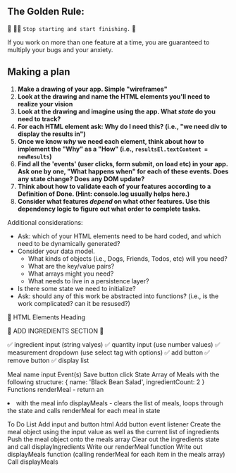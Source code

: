 ## The Golden Rule: 

🦸 🦸‍♂️ `Stop starting and start finishing.` 🏁

If you work on more than one feature at a time, you are guaranteed to multiply your bugs and your anxiety.

## Making a plan

1) **Make a drawing of your app. Simple "wireframes"** 
1) **Look at the drawing and name the HTML elements you'll need to realize your vision**
1) **Look at the drawing and imagine using the app. What _state_ do you need to track?** 
1) **For each HTML element ask: Why do I need this? (i.e., "we need div to display the results in")** 
1) **Once we know _why_ we need each element, think about how to implement the "Why" as a "How" (i.e., `resultsEl.textContent = newResults`)**
1) **Find all the 'events' (user clicks, form submit, on load etc) in your app. Ask one by one, "What happens when" for each of these events. Does any state change? Does any DOM update?**
1) **Think about how to validate each of your features according to a Definition of Done. (Hint: console.log usually helps here.)**
1) **Consider what features _depend_ on what other features. Use this dependency logic to figure out what order to complete tasks.**

Additional considerations:
- Ask: which of your HTML elements need to be hard coded, and which need to be dynamically generated?
- Consider your data model. 
  - What kinds of objects (i.e., Dogs, Friends, Todos, etc) will you need? 
  - What are the key/value pairs? 
  - What arrays might you need? 
  - What needs to live in a persistence layer?
- Is there some state we need to initialize?
- Ask: should any of this work be abstracted into functions? (i.e., is the work complicated? can it be resused?)



🎁 HTML Elements
Heading 

🎁 ADD INGREDIENTS SECTION 🎁  

✅ ingredient input (string valyes)
✅ quantity input (use number values)
✅ measurement dropdown (use select tag with options)
✅ add button
✅ remove button
✅ display list 


Meal name input
Event(s)
Save button click
State
Array of Meals with the following structure:
{
  name: 'Black Bean Salad',
  ingredientCount: 2
}
Functions
renderMeal - return an <li> with the meal info
displayMeals - clears the list of meals, loops through the state and calls renderMeal for each meal in state

To Do List
 Add input and button html
 Add button event listener
 Create the meal object using the input value as well as the current list of ingredients
 Push the meal object onto the meals array
 Clear out the ingredients state and call displayIngredients
 Write our renderMeal function
 Write out displayMeals function (calling renderMeal for each item in the meals array)
 Call displayMeals